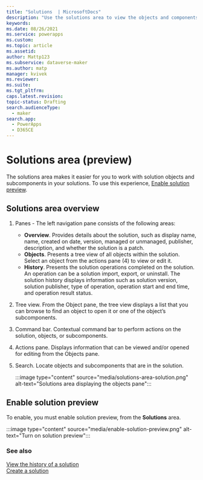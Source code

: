 ```yaml
---
title: "Solutions  | MicrosoftDocs"
description: "Use the solutions area to view the objects and components in a solution"
keywords: 
ms.date: 08/26/2021
ms.service: powerapps
ms.custom: 
ms.topic: article
ms.assetid: 
author: Mattp123
ms.subservice: dataverse-maker
ms.author: matp
manager: kvivek
ms.reviewer: 
ms.suite: 
ms.tgt_pltfrm: 
caps.latest.revision: 
topic-status: Drafting
search.audienceType: 
  - maker
search.app: 
  - PowerApps
  - D365CE
---
```


# Solutions area (preview)

The solutions area makes it easier for you to work with solution objects and subcomponents in your solutions. To use this experience, [Enable solution preview](#enable-solution-preview).

## Solutions area overview

1. Panes - The left navigation pane consists of the following areas:
   - **Overview**. Provides details about the solution, such as display name, name, created on date, version, managed or unmanaged, publisher, description, and whether the solution is a patch.
   - **Objects**. Presents a tree view of all objects within the solution. Select an object from the actions pane (4) to view or edit it.
   - **History**.  Presents the solution operations completed on the solution. An operation can be a solution import, export, or uninstall. The solution history displays information such as solution version, solution publisher, type of operation, operation start and end time, and operation result status.
2. Tree view. From the Object pane, the tree view displays a list that you can browse to find an object to open it or one of the object’s subcomponents.
3. Command bar. Contextual command bar to perform actions on the solution, objects, or subcomponents.
4. Actions pane. Displays information that can be viewed and/or opened for editing from the Objects pane.
5. Search. Locate objects and subcomponents that are in the solution.

   :::image type="content" source="media/solutions-area-solution.png" alt-text="Solutions area displaying the objects pane":::

## Enable solution preview

To enable, you must enable solution preview, from the **Solutions** area.

:::image type="content" source="media/enable-solution-preview.png" alt-text="Turn on solution preview":::

### See also
[View the history of a solution](solution-history.md) <br />
[Create a solution](create-solution.md)